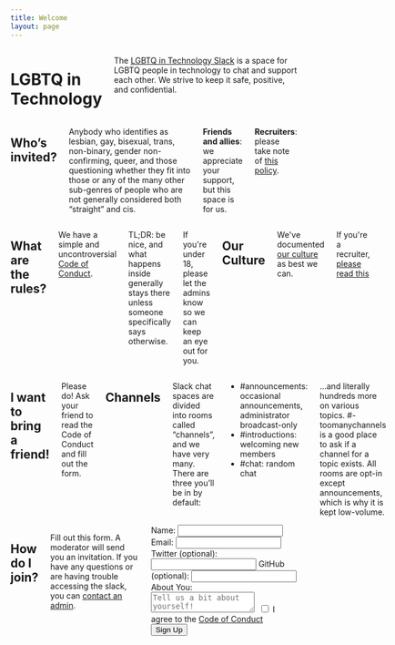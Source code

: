 ```yaml
---
title: Welcome
layout: page
---
```


<div class="row">
  <div class="panel callout columns">
    <h1>LGBTQ in Technology</h1>
    <p>The <a href="https://lgbt.slack.com">LGBTQ in Technology Slack</a> is a space for LGBTQ people in technology to chat and support each other. We strive to keep it safe, positive, and confidential.</p>
  </div>
</div>
<div class="row">
  <div class="medium-6 columns">
    <h2>Who&rsquo;s invited?</h2>
    <p>Anybody who identifies as lesbian, gay, bisexual, trans, non-binary, gender non-confirming, queer, and those questioning whether they fit into those or any of the many other sub-genres of people who are not generally considered both &ldquo;straight&rdquo; and cis.</p>
    <p><b>Friends and allies</b>: we appreciate your support, but this space is for us.</p>
    <p><b>Recruiters</b>: please take note of <a href="/recruiters.html">this policy</a>.</p>
  </div>
  <div class="medium-6 columns">
    <h2>What are the rules?</h2>
    <p>We have a simple and uncontroversial <a href="/coc.html">Code of Conduct</a>.</p>
    <p><span class="label radius">TL;DR:</span> be nice, and what happens inside generally stays there unless someone specifically says otherwise.</p>
    <p>If you're under 18, please let the admins know so we can keep an eye out for you.</p>
    <h2>Our Culture</h2>
    <p>We've documented <a href="/culture.html">our culture</a> as best we can.</p>
    <p>If you're a recruiter, <a href='recruiters.html'>please read this</a></p>
  </div>
</div>
<div class="row">
  <div class="medium-6 columns">
    <h2>I want to bring a friend!</h2>
    <p>Please do!  Ask your friend to read the Code of Conduct and fill out the form.</p>
    <h2>Channels</h2>
    <p>Slack chat spaces are divided into rooms called &ldquo;channels&rdquo;, and we have very many. There are three you&rsquo;ll be in by default:</p>
    <ul class="no-bullets">
      <li><span class="label radius">#announcements:</span> occasional announcements, administrator broadcast-only</li>
      <li><span class="label radius">#introductions:</span> welcoming new members</li>
      <li><span class="label radius">#chat:</span> random chat</li>
    </ul>
    <p>...and literally hundreds more on various topics. <span class="label radius">#-toomanychannels</span> is a good place to ask if a channel for a topic exists. All rooms are opt-in except <span class="label radius">announcements</span>, which is why it is kept low-volume.</p>
  </div>
  <div class="medium-6 columns">
    <h2>How do I join?</h2>
    <p>Fill out this form. A moderator will send you an invitation. If you have any questions or are having trouble accessing the slack, you can <a href="/admins.html">contact an admin</a>.</p>
    <form action="https://api.wealljs.org/signup" method="POST">
      <label><span>Name: </span><input name="name" required type="text" class="input-field"></label>
      <label><span>Email: </span><input name="email" required type="email" class="input-field"></label>
      <label><span>Twitter (optional): </span><input name="twitter" type="text" class="input-field"></label>
      <label><span>GitHub (optional): </span><input name="github" type="text" class="input-field"></label>
      <label><span>About You:</span></label>
      <textarea required name="about" placeholder="Tell us a bit about yourself!" class="textarea-field"></textarea>
      <label><span>&nbsp;</span><input type="checkbox" name="coc" required  class="input-field"> I agree to the <a href="/coc.html">Code of Conduct</a></label>
      <input type="hidden" name="redirect_uri" value="http://lgbtq.technology/postsignup.html">
      <input type="hidden" name="team_id" value="T0383959N">
      <label><span>&nbsp;</span><button type="submit">Sign Up</button></label>
    </form>
  </div>
</div>
